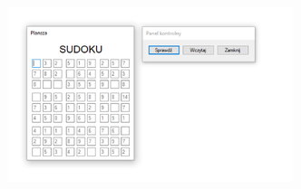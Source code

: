 <p align="center">
  <img src ="https://raw.githubusercontent.com/anatol-karlinski/Sudoku/master/sudoku.png" />
</p>

